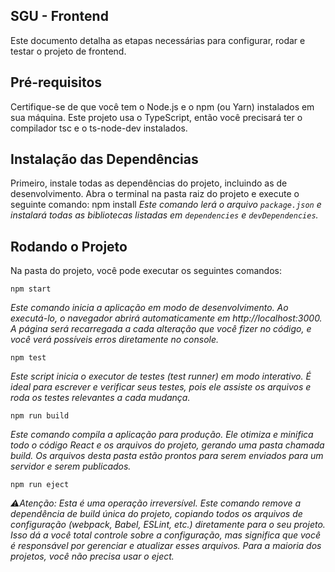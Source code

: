 ## SGU - Frontend

Este documento detalha as etapas necessárias para configurar, rodar e testar o projeto de frontend.


## Pré-requisitos
Certifique-se de que você tem o Node.js e o npm (ou Yarn) instalados em sua máquina. Este projeto usa o TypeScript, então você precisará ter o compilador tsc e o ts-node-dev instalados.


## Instalação das Dependências
Primeiro, instale todas as dependências do projeto, incluindo as de desenvolvimento. Abra o terminal na pasta raiz do projeto e execute o seguinte comando:
    npm install
*Este comando lerá o arquivo `package.json` e instalará todas as bibliotecas listadas em `dependencies` e `devDependencies`.*

## Rodando o Projeto

Na pasta do projeto, você pode executar os seguintes comandos:

    npm start

*Este comando inicia a aplicação em modo de desenvolvimento. Ao executá-lo, o navegador abrirá automaticamente em http://localhost:3000. A página será recarregada a cada alteração que você fizer no código, e você verá possíveis erros diretamente no console.*

    npm test

*Este script inicia o executor de testes (test runner) em modo interativo. É ideal para escrever e verificar seus testes, pois ele assiste os arquivos e roda os testes relevantes a cada mudança.*

    npm run build

*Este comando compila a aplicação para produção. Ele otimiza e minifica todo o código React e os arquivos do projeto, gerando uma pasta chamada build. Os arquivos desta pasta estão prontos para serem enviados para um servidor e serem publicados.*

    npm run eject

*⚠️Atenção: Esta é uma operação irreversível.*
*Este comando remove a dependência de build única do projeto, copiando todos os arquivos de configuração (webpack, Babel, ESLint, etc.) diretamente para o seu projeto. Isso dá a você total controle sobre a configuração, mas significa que você é responsável por gerenciar e atualizar esses arquivos. Para a maioria dos projetos, você não precisa usar o eject.*